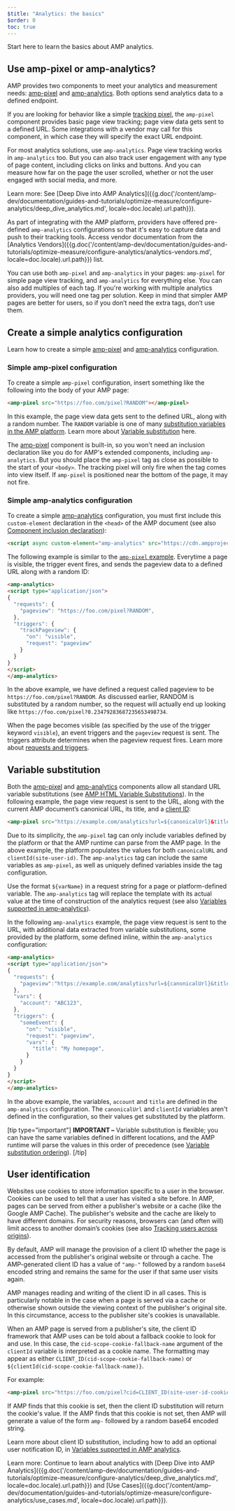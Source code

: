 ```yaml
---
$title: "Analytics: the basics"
$order: 0
toc: true
---
```


Start here to learn the basics about AMP analytics.



## Use amp-pixel or amp-analytics?

AMP provides two components to meet your analytics and measurement needs:
[amp-pixel](/docs/reference/components/amp-pixel.html) and
[amp-analytics](/docs/reference/components/amp-analytics.html).
Both options send analytics data to a defined endpoint.

If you are looking for behavior like a simple
[tracking pixel](https://en.wikipedia.org/wiki/Web_beacon#Implementation),
the `amp-pixel` component provides basic page view tracking;
page view data gets sent to a defined URL.
Some integrations with a vendor may call for this component,
in which case they will specify the exact URL endpoint.

For most analytics solutions, use `amp-analytics`.
Page view tracking works in `amp-analytics` too.
But you can also track user engagement with any type of page content,
including clicks on links and buttons.
And you can measure how far on the page the user scrolled,
whether or not the user engaged with social media, and more.

Learn more: See [Deep Dive into AMP Analytics]({{g.doc('/content/amp-dev/documentation/guides-and-tutorials/optimize-measure/configure-analytics/deep_dive_analytics.md', locale=doc.locale).url.path}}).

As part of integrating with the AMP platform,
providers have offered pre-defined `amp-analytics` configurations
so that it's easy to capture data and push to their tracking tools.
Access vendor documentation from the
[Analytics Vendors]({{g.doc('/content/amp-dev/documentation/guides-and-tutorials/optimize-measure/configure-analytics/analytics-vendors.md', locale=doc.locale).url.path}}) list.

You can use both `amp-pixel` and `amp-analytics` in your pages:
`amp-pixel` for simple page view tracking,
and `amp-analytics` for everything else.
You can also add multiples of each tag.
If you're working with multiple analytics providers,
you will need one tag per solution.
Keep in mind that simpler AMP pages are better for users,
so if you don’t need the extra tags, don’t use them.

## Create a simple analytics configuration

Learn how to create a simple [amp-pixel](/docs/reference/components/amp-pixel.html) and [amp-analytics](/docs/reference/components/amp-analytics.html) configuration.

### Simple amp-pixel configuration

To create a simple `amp-pixel` configuration,
insert something like the following into the body of your AMP page:

```html
<amp-pixel src="https://foo.com/pixel?RANDOM"></amp-pixel>
```

In this example,
the page view data gets sent to the defined URL, along with a random number.
The `RANDOM` variable is one of many
[substitution variables in the AMP platform](https://github.com/ampproject/amphtml/blob/master/spec/amp-var-substitutions.md).
Learn more about
[Variable substitution](/docs/analytics/analytics_basics.html#variable-substitution) here.

The [amp-pixel](/docs/reference/components/amp-pixel.html)
component is built-in,
so you won't need an inclusion declaration like you do
for AMP's extended components, including `amp-analytics`.
But you should place the `amp-pixel` tag as close as possible
to the start of your `<body>`.
The tracking pixel will only fire when the tag comes into view itself.
If `amp-pixel` is positioned near the bottom of the page,
it may not fire.

### Simple amp-analytics configuration

To create a simple
[amp-analytics](/docs/reference/components/amp-analytics.html) configuration,
you must first include this `custom-element` declaration
in the `<head>` of the AMP document (see also
[Component inclusion declaration](/docs/reference/components.html)):

```html
<script async custom-element="amp-analytics" src="https://cdn.ampproject.org/v0/amp-analytics-0.1.js"></script>
```

The following example is similar to the [`amp-pixel` example](/docs/analytics/analytics_basics.html#simple-amp-pixel-configuration).
Everytime a page is visible,
the trigger event fires, and
sends the pageview data to a defined URL along with a random ID:

```html
<amp-analytics>
<script type="application/json">
{
  "requests": {
    "pageview": "https://foo.com/pixel?RANDOM",
  },
  "triggers": {
    "trackPageview": {
      "on": "visible",
      "request": "pageview"
    }
  }
}
</script>
</amp-analytics>
```

In the above example, we have defined a request called pageview to be `https://foo.com/pixel?RANDOM`. As discussed earlier, RANDOM is substituted by a random number, so the request will actually end up looking like `https://foo.com/pixel?0.23479283687235653498734`.

When the page becomes visible
(as specified by the use of the trigger keyword `visible`),
an event triggers and the `pageview` request is sent.
The triggers attribute determines when the pageview request fires.
Learn more about [requests and triggers](/docs/analytics/deep_dive_analytics.html#requests,-triggers-&-transports).

## Variable substitution

Both the [amp-pixel](/docs/reference/components/amp-pixel.html) and
[amp-analytics](/docs/reference/components/amp-analytics.html) components
allow all standard URL variable substitutions (see
[AMP HTML Variable Substitutions](https://github.com/ampproject/amphtml/blob/master/spec/amp-var-substitutions.md)).
In the following example,
the page view request is sent to the URL,
along with the current AMP document’s canonical URL, its title, and a
[client ID](/docs/analytics/analytics_basics.html#user-identification):

```html
<amp-pixel src="https://example.com/analytics?url=${canonicalUrl}&title=${title}&clientId=${clientId(site-user-id)}"></amp-pixel>
```

Due to its simplicity,
the `amp-pixel` tag can only include variables defined by the platform
or that the AMP runtime can parse from the AMP page.
In the above example,
the platform populates the values for both
`canonicalURL` and `clientId(site-user-id)`.
The `amp-analytics` tag can include the same variables as `amp-pixel`,
as well as uniquely defined variables inside the tag configuration.

Use the format `${varName}` in a request string for a page
or platform-defined variable.
The `amp-analytics` tag will replace the template with its actual value
at the time of construction of the analytics request (see also
[Variables supported in amp-analytics](https://github.com/ampproject/amphtml/blob/master/extensions/amp-analytics/analytics-vars.md)).

In the following `amp-analytics` example,
the page view request is sent to the URL,
with additional data extracted from variable substitutions,
some provided by the platform,
some defined inline,
within the `amp-analytics` configuration:

```html
<amp-analytics>
<script type="application/json">
{
  "requests": {
    "pageview":"https://example.com/analytics?url=${canonicalUrl}&title=${title}&acct=${account}&clientId=${clientId(site-user-id)}",
  },
  "vars": {
    "account": "ABC123",
  },
  "triggers": {
    "someEvent": {
      "on": "visible",
      "request": "pageview",
      "vars": {
        "title": "My homepage",
      }
    }
  }
}
</script>
</amp-analytics>
```

In the above example,
the variables, `account` and `title` are defined
in the `amp-analytics` configuration.
The `canonicalUrl` and `clientId` variables aren't defined in the configuration,
so their values get substituted by the platform.

[tip type="important"]
**IMPORTANT –** Variable substitution is flexible; you can have the same variables defined in different locations, and the AMP runtime will parse the values in this order of precedence (see [Variable substitution ordering](/docs/analytics/deep_dive_analytics.html#variable-substitution-ordering)).
[/tip]

## User identification

Websites use cookies to store information specific to a user in the browser.
Cookies can be used to tell that a user has visited a site before.
In AMP,
pages can be served from either a publisher's website or a cache
(like the Google AMP Cache).
The publisher's website and the cache are likely to have different domains.
For security reasons,
browsers can (and often will) limit access to another domain’s cookies
(see also
[Tracking users across origins](https://github.com/ampproject/amphtml/blob/master/spec/amp-managing-user-state.md)).

By default,
AMP will manage the provision of a client ID whether the page is accessed from the publisher's original website or through a cache.
The AMP-generated client ID has a value of `"amp-"`
followed by a random `base64` encoded string and remains the same
for the user if that same user visits again.

AMP manages reading and writing of the client ID in all cases.
This is particularly notable in the case when a page is served
via a cache or otherwise shown outside the viewing context
of the publisher's original site.
In this circumstance, access to the publisher site's cookies is unavailable.

When an AMP page is served from a publisher's site,
the client ID framework that AMP uses can be told about a fallback cookie
to look for and use.
In this case,
the `cid-scope-cookie-fallback-name` argument of the `clientId` variable
is interpreted as a cookie name.
The formatting may appear as either
`CLIENT_ID(cid-scope-cookie-fallback-name)` or
`${clientId(cid-scope-cookie-fallback-name)}`.

For example:

```html
<amp-pixel src="https://foo.com/pixel?cid=CLIENT_ID(site-user-id-cookie-fallback-name)"></amp-pixel>
```

If AMP finds that this cookie is set,
then the client ID substitution will return the cookie's value.
If the AMP finds that this cookie is not set,
then AMP will generate a value of the form `amp-` followed
by a random base64 encoded string.

Learn more about client ID substitution,
including how to add an optional user notification ID, in
[Variables supported in AMP analytics](https://github.com/ampproject/amphtml/blob/master/extensions/amp-analytics/analytics-vars.md).

Learn more: Continue to learn about analytics with [Deep Dive into AMP Analytics]({{g.doc('/content/amp-dev/documentation/guides-and-tutorials/optimize-measure/configure-analytics/deep_dive_analytics.md', locale=doc.locale).url.path}}) and [Use Cases]({{g.doc('/content/amp-dev/documentation/guides-and-tutorials/optimize-measure/configure-analytics/use_cases.md', locale=doc.locale).url.path}}).

